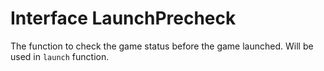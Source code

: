 # Interface LaunchPrecheck

The function to check the game status before the game launched. Will be used in ``launch`` function.
